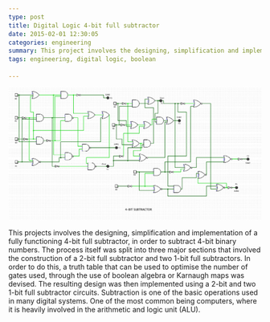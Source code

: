 ```yaml
---
type: post
title: Digital Logic 4-bit full subtractor
date: 2015-02-01 12:30:05
categories: engineering
summary: This project involves the designing, simplification and implementation of a full functioning 4-bit full subtractor.
tags: engineering, digital logic, boolean

---
```


![Overall Schematic Diagram of a 4-Bit Full Subtractor!](/images/digital_logic/4-bit.png)

This projects involves the designing, simplification and implementation of a fully functioning 4-bit full subtractor, in order to subtract 4-bit binary numbers. The process itself was split into three major sections that involved the construction of a 2-bit full subtractor and two 1-bit full subtractors. In order to do this, a truth table that can be used to optimise the number of gates used, through the use of boolean algebra or Karnaugh maps was devised. The resulting design was then implemented using a 2-bit and two 1-bit full subtractor circuits. Subtraction is one of the basic operations used in many digital systems. One of the most common being computers, where it is heavily involved in the arithmetic and logic unit (ALU). 